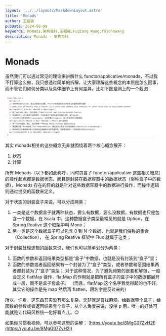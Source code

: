 ```yaml
---
layout: '../../layouts/MarkdownLayout.astro'
title: 'Monads'
author: 王福强
pubDate: 2024-08-09
keywords: Monads,架构百科,王福强,Fuqiang Wang,fujohnwang
description: Monads - 架构百科
---
```


# Monads

虽然我们可以通过常见的理论来讲解什么 functor/applicative/monads，不过我不打算这么做，我只想通过简单的拆解，让大家理解这些概念的本质是怎么回事，而不管它们如何分类以及具体细节上有何差异，比如下图是网上的一个截图：

![](./images/monads.jpg)


其实 monads相关的这些概念无非就围绕着两个核心概念展开：

1. 状态
2. 计算

所有 Monads（以下都如此称呼，同时包含了 functor/applicative 这些相关概念）的操作起点都是数据状态，而且是封装在数据容器中的数据状态（俗称盒子中的数据），Monads 存在的目的就是针对这些数据容器中的数据进行操作，而操作逻辑则通过提交的函数来定义。

对于状态的封装盒子来说，可以分成两类：

1. 一类是这个数据盒子就两种状态，要么有数据，要么没数据，有数据也只是包含一个数据，在 Scala 中，这种数据盒子类型最常见的就是 Option，在 Spring Reative 这个框架中叫 Mono；
2. 另一类是这个数据盒子可以包含 0 到 N 个数据，也就是我们俗称的集合（Collection）， 在 Spring Reative 框架中 Flux 就属于这类；

对于封装处理逻辑的函数来说，我们也可以简单划分为两类：

1. 函数的参数和返回结果类型都是“盒子”中数据，也就是没有封装到“盒子”里；
2. 函数的参数或者返回结果有一个封装为了“盒子”类型，或者参数和范围结果两者都封装为了“盒子”类型； 对于这种情况，为了避免频繁的嵌套和解包，一般会定义 flatMap 操作，flatMap 的作用就是把所有盒子的盒子中的数据都展开成一层，而不是盒子套盒子。 （而且，flatMap 这个名字我觉得起的也不好，其实它的操作是先 map 然后再 flatten，跟名字是反过来的）

所以，你看，这东西其实没有那么复杂，无非就是自找麻烦，给数据套个盒子，给函数的参数或者返回结果套个盒子，从个人角度来说，没啥 p 用，唯一的好处可能就是让代码风格统一化好看点儿。😉

如果你习惯看视频，可以参考这里的讲解： [https://youtu.be/8MgG07ZvH2I](https://youtu.be/8MgG07ZvH2I)










